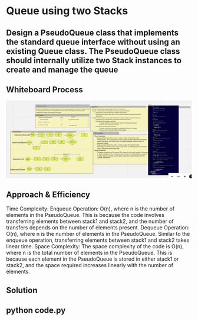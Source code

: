 #  Queue using two Stacks
## Design a PseudoQueue class that implements the standard queue interface without using an existing Queue class. The PseudoQueue class should internally utilize two Stack instances to create and manage the queue

## Whiteboard Process
  !['Whitebord'](finally.png)

## Approach & Efficiency
Time Complexity:
Enqueue Operation: O(n), where n is the number of elements in the PseudoQueue. This is because the code involves transferring elements between stack1 and stack2, and the number of transfers depends on the number of elements present.
Dequeue Operation: O(n), where n is the number of elements in the PseudoQueue. Similar to the enqueue operation, transferring elements between stack1 and stack2 takes linear time.
Space Complexity:
The space complexity of the code is O(n), where n is the total number of elements in the PseudoQueue. This is because each element in the PseudoQueue is stored in either stack1 or stack2, and the space required increases linearly with the number of elements.
## Solution
 ## python code.py